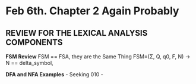 # Feb 6th. Chapter 2 Again Probably #

## REVIEW FOR THE LEXICAL ANALYSIS COMPONENTS ##

**FSM Review**
    FSM == FSA, they are the Same Thing
    FSM=(Σ, Q, q0, F, N) -> N == delta_symbol, 

**DFA and NFA Examples**
    - Seeking 010
    - 